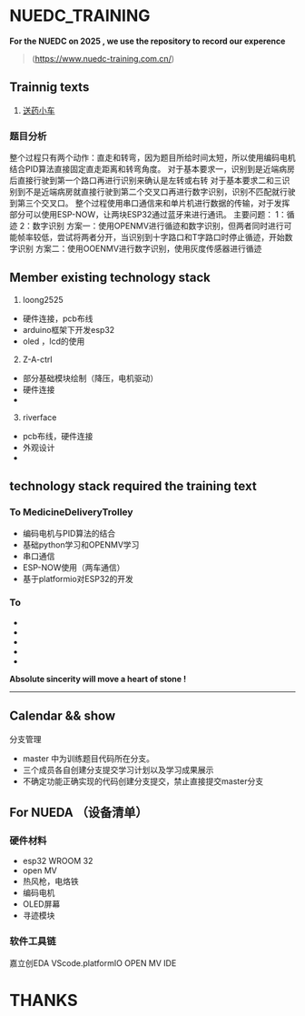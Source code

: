 # NUEDC_TRAINING
**For the NUEDC on 2025 , we use the repository to record our experence**

> (https://www.nuedc-training.com.cn/)


## Trainnig texts
1.  [送药小车](https://www.nuedc-training.com.cn/index/news/details/new_id/259)
### 题目分析
整个过程只有两个动作：直走和转弯，因为题目所给时间太短，所以使用编码电机结合PID算法直接固定直走距离和转弯角度。
对于基本要求一，识别到是近端病房后直接行驶到第一个路口再进行识别来确认是左转或右转
对于基本要求二和三识别到不是近端病房就直接行驶到第二个交叉口再进行数字识别，识别不匹配就行驶到第三个交叉口。
整个过程使用串口通信来和单片机进行数据的传输，对于发挥部分可以使用ESP-NOW，让两块ESP32通过蓝牙来进行通讯。
主要问题：
1：循迹
2：数字识别
方案一：使用OPENMV进行循迹和数字识别，但两者同时进行可能帧率较低，尝试将两者分开，当识别到十字路口和T字路口时停止循迹，开始数字识别
方案二：使用OOENMV进行数字识别，使用灰度传感器进行循迹

## Member existing technology stack
1.  loong2525
*  硬件连接，pcb布线
*  arduino框架下开发esp32
*  oled ，lcd的使用

2.  Z-A-ctrl
*  部分基础模块绘制（降压，电机驱动）
*  硬件连接
* 

3.  riverface
*  pcb布线，硬件连接
* 外观设计
*  

## technology stack required the training text

### To MedicineDeliveryTrolley
*  编码电机与PID算法的结合
*  基础python学习和OPENMV学习
*  串口通信
*  ESP-NOW使用（两车通信）
*  基于platformio对ESP32的开发  
### To 
*  
*  
*  
*  
*  

**Absolute sincerity will move a heart of stone !**

****************************************************************************************

## Calendar && show

分支管理
* master 中为训练题目代码所在分支。
* 三个成员各自创建分支提交学习计划以及学习成果展示
* 不确定功能正确实现的代码创建分支提交，禁止直接提交master分支

## For NUEDA （设备清单）

### 硬件材料
* esp32 WROOM 32
* open MV 
* 热风枪，电烙铁
* 编码电机
* OLED屏幕
* 寻迹模块
### 软件工具链
嘉立创EDA 
VScode.platformIO 
OPEN MV IDE   







# THANKS
